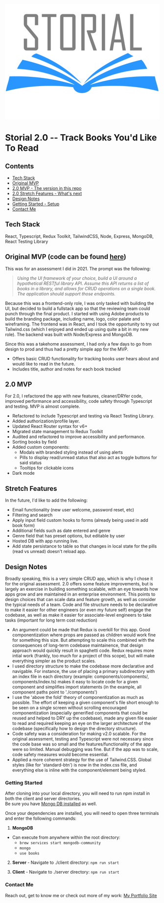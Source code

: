 ![Storial Logo](client/public/storial-logo.png)
# Storial 2.0 -- Track Books You'd Like To Read
## Contents
  - [Tech Stack](#tech-stack)
  - [Original MVP](#original-mvp-code-can-be-found-here)
  - [2.0 MVP - The version in this repo](#storial-20----track-books-youd-like-to-read)
  - [2.0 Stretch Features - What's next](#stretch-features)
  - [Design Notes](#design-notes)
  - [Getting Started - Setup](#getting-started)
  - [Contact Me](#contact-me)

## Tech Stack
React, Typescript, Redux Toolkit, TailwindCSS, Node, Express, MongoDB, React Testing Library

## Original MVP (code can be found [here](https://github.com/jespy2/storial "The original Storial!"))
This was for an assessment I did in 2021. The prompt was the following:

> *Using the UI framework of your choice, build a UI around a hypothetical RESTful library API. Assume this API returns a list of books in a library, and allows for CRUD operations on a single book. The application should support those endpoints.*

Because this was a frontend-only role, I was only tasked with building the UI, but decided to build a fullstack app so that the reviewing team could punch through the final product. I started with using Adobe products to build the branding package, including name, logo, color palate and wireframing. The frontend was in React, and I took the opportunity to try out Tailwind.css (which I enjoyed and ended up using quite a bit in my new role). The backend was built with Node/Express and MongoDB.

Since this was a takehome assessment, I had only a few days to go from design to prod and thus had a pretty simple app for the MVP.  



  - Offers basic CRUD functionality for tracking books user hears about and would like to read in the future.
  - Includes title, author and notes for each book tracked

## 2.0 MVP
For 2.0, I refactored the app with new features, cleaner/DRYer code, improved performance and accessibility, code safety through Typescript and testing.  MVP is almost complete.
  - Refactored to include Typescript and testing via React Testing Library.
  - Added authorization/profile layer.
  - Updated React Router syntax for v6+
  - Migrated state management to Redux Toolkit
  - Audited and refactored to improve accessibility and performance.
  - Sorting books by field
  - Added custom components:
    - Modals with branded styling instead of using alerts
    - Pills to display read/unread status that also act as toggle buttons for said status
    - Tooltips for clickable icons 
  - Dark mode

## Stretch Features

In the future, I'd like to add the following:
  - Email functionality (new user welcome, password reset, etc)
  - Filtering and search
  - Apply input field custom hooks to forms (already being used in add book form)
  - Additional fields such as date entered and genre
  - Genre field that has preset options, but editable by user
  - Hosted DB with app running live.
  - Add state persistance to table so that changes in local state for the pills (read vs unread) doesn't reload app.

## Design Notes
Broadly speaking, this is a very simple CRUD app, which is why I chose it for the original assessment.  2.0 offers some feature improvements, but is largely an exercise in building something scalable, with an eye towards how apps grow and are maintained in an enterprise environment.  This points to design choices that can scale data and feature growth, as well as consider the typical needs of a team. Code and file structure needs to be declarative to make it easier for other engineers (or even my future self) engage the codebase, as well as make it easier for associate-level engineers to take tasks (important for long term cost reduction)
  - An argument could be made that Redux is overkill for this app.  Good componentization where props are passed as children would work fine for something this size.  But attempting to scale this combined with the consequences of long-term codebase maintainence, that design approach would quickly result in spaghetti code.  Redux requires more intial work (frankly, too much for a project of this scope), but will make everything simpler as the product scales.
  - I used directory structure to make the codebase more declarative and navigable.  For instance, the use of placing a primary subdirectory with an index file in each directory (example: components/components/, components/index.ts) makes it easy to locate code for a given component and simplifies import statements (in the example, all component paths point to './components')
  - I use the 'above the fold' theory of componentization as much as possible.  The effort of keeping a given component's file short enough to be seen on a single screen without scrolling encouraged componentization (especially generified components that could be reused and helped to DRY up the codebase), made any given file easier to read and required keeping an eye on the larger architecture of the codebase (specifically how to design the directory structure).
  - Code safety was a consideration for making v2.0 scalable.  For the original assessment, testing and Typescript were not necessary since the code base was so small and the features/functionality of the app were so limited.  Manual debugging was fine.  But if the app was to scale, code safety measures would become essential.
  - Applied a more coherent strategy for the use of Tailwind.CSS.  Global styles (like for 'standard-btn') is now in the index.css file, and everything else is inline with the component/element being styled. 

### Getting Started
After cloning into your local directory, you will need to run npm install in both the client and server directories.  
Be sure you have [Mongo DB installed](https://docs.mongodb.com/manual/installation/) as well.

Once your dependencies are installed, you will need to open three terminals and enter the following commands:
  1. **MongoDB** 

  - Can execute from anywhere within the root directory:
    - ```brew services start mongodb-community```
    - ```mongo```
    - ```use books```

  2. **Server** - Navigate to ./client directory:  ```npm run start```
  
  3. **Client** 
    - Navigate to ./server directory: ```npm run start```

### Contact Me
Reach out, get to know me or check out more of my work:  [My Portfolio Site](https://github.com/jespy2/storial)